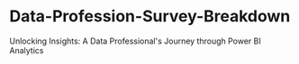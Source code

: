# Data-Profession-Survey-Breakdown
Unlocking Insights: A Data Professional's Journey through Power BI Analytics
